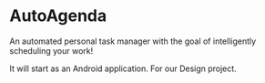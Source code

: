 # AutoAgenda

An automated personal task manager with the goal of intelligently scheduling your work!

It will start as an Android application. For our Design project. 